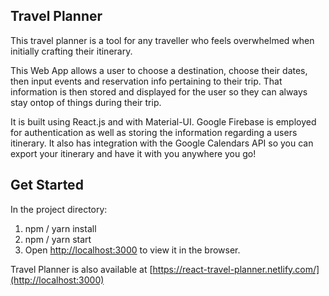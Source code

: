 ## Travel Planner
This travel planner is a tool for any traveller who feels overwhelmed when initially crafting their itinerary.

This Web App allows a user to choose a destination, choose their dates, then input events and reservation info pertaining to their trip. That information is then stored and displayed for the user so they can always stay ontop of things during their trip. 

It is built using React.js and with Material-UI. Google Firebase is employed for authentication as well as storing the information regarding a users itinerary. It also has integration with the Google Calendars API so you can export your itinerary and have it with you anywhere you go!

## Get Started
In the project directory:

1. npm / yarn install
2. npm / yarn start
3. Open [http://localhost:3000](http://localhost:3000) to view it in the browser.

Travel Planner is also available at [https://react-travel-planner.netlify.com/](http://localhost:3000) 
